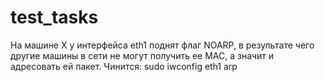 # test_tasks
На машине Х у интерфейса eth1 поднят флаг NOARP, в результате чего другие машины в сети не могут получить ее MAC, а значит и адресовать ей пакет.
Чинится:
  sudo iwconfig eth1 arp
